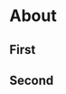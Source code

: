 # About

## First

<script setup>
  // 拡張要素
  // .vue ファイルをインポートすることが出来る
  // https://github.com/vitejs/vite/blob/main/docs/index.md
import TestVue from'./.vitepress/components/test.vue'
</script>

<div class="home">
<!-- 読み込んだ vue コンポーネントを突っ込むことが出来る -->
  <TestVue/>
</div>

## Second